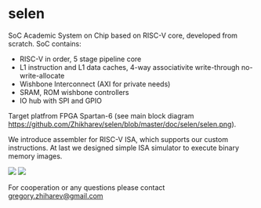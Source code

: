 # selen
SoC
Academic System on Chip based on RISC-V core, developed from scratch.
SoC contains:
- RISC-V in order, 5 stage pipeline core
- L1 instruction and L1 data caches, 4-way associativitе write-through no-write-allocate
- Wishbone Interconnect (AXI for private needs)
- SRAM, ROM wishbone controllers
- IO hub with SPI and GPIO

Target platfrom FPGA Spartan-6 (see main block diagram https://github.com/Zhikharev/selen/blob/master/doc/selen/selen.png).

We introduce assembler for RISC-V ISA, which supports our custom instructions. 
At last we designed simple ISA simulator to execute binary memory images.

<img src="https://blog.riscv.org/wp-content/uploads/2015/02/riscv-blog-logo.png">
<img src="https://encrypted-tbn1.gstatic.com/images?q=tbn:ANd9GcR5ojY1hvgnKv5paAHNRG-_s-mZUgI-eqFm6e9j_gn8IIR2Ylms">

For cooperation or any questions please contact gregory.zhiharev@gmail.com
